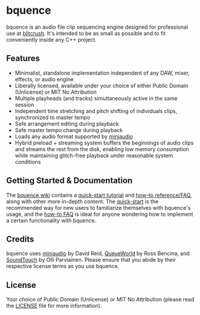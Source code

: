 # bquence

bquence is an audio file clip sequencing engine designed for professional use at [blitcrush](https://blitcrush.com). It's intended to be as small as possible and to fit conveniently inside any C++ project.

## Features

* Minimalist, standalone implementation independent of any DAW, mixer, effects, or audio engine
* Liberally licensed, available under your choice of either Public Domain (Unlicense) or MIT No Attribution
* Multiple playheads (and tracks) simultaneously active in the same session
* Independent time stretching and pitch shifting of individuals clips, synchronized to master tempo
* Safe arrangement editing during playback
* Safe master tempo change during playback
* Loads any audio format supported by [miniaudio](https://github.com/dr-soft/miniaudio)
* Hybrid preload + streaming system buffers the beginnings of audio clips and streams the rest from the disk, enabling low memory consumption while maintaining glitch-free playback under reasonable system conditions

## Getting Started & Documentation

The [bquence wiki](https://github.com/blitcrush/bquence/wiki) contains a [quick-start tutorial](https://github.com/blitcrush/bquence/wiki/quick-start) and [how-to reference/FAQ](https://github.com/blitcrush/bquence/wiki/how-to), along with other more in-depth content. The [quick-start](https://github.com/blitcrush/bquence/wiki/quick-start) is the recommended way for new users to familiarize themselves with bquence's usage, and the [how-to FAQ](https://github.com/blitcrush/bquence/wiki/how-to) is ideal for anyone wondering how to implement a certain functionality with bquence.

## Credits

bquence uses [miniaudio](https://github.com/dr-soft/miniaudio) by David Reid, [QueueWorld](https://github.com/RossBencina/QueueWorld) by Ross Bencina, and [SoundTouch](https://surina.net/soundtouch/) by Olli Parviainen. Please ensure that you abide by their respective license terms as you use bquence.

## License

Your choice of Public Domain (Unlicense) or MIT No Attribution (please read the [LICENSE](LICENSE) file for more information).
